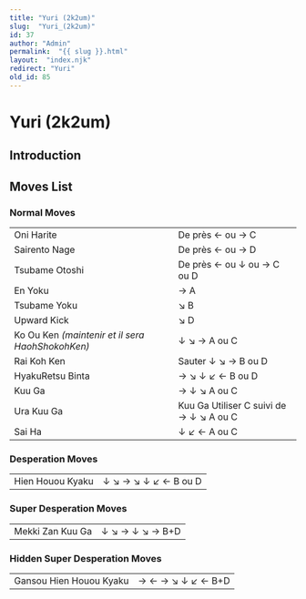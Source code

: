 ```yaml
---
title: "Yuri (2k2um)"
slug:  "Yuri_(2k2um)"
id: 37
author: "Admin"
permalink:  "{{ slug }}.html"
layout:  "index.njk"
redirect: "Yuri"
old_id: 85
---
```


# Yuri (2k2um)

## Introduction

## Moves List

### Normal Moves

|                                                  |                                         |
|--------------------------------------------------|-----------------------------------------|
| Oni Harite                                       | De près ← ou → C                        |
| Sairento Nage                                    | De près ← ou → D                        |
| Tsubame Otoshi                                   | De près ← ou ↓ ou → C ou D              |
| En Yoku                                          | → A                                     |
| Tsubame Yoku                                     | ↘ B                                     |
| Upward Kick                                      | ↘ D                                     |
| Ko Ou Ken *(maintenir et il sera HaohShokohKen)* | ↓ ↘ → A ou C                            |
| Rai Koh Ken                                      | Sauter ↓ ↘ → B ou D                     |
| HyakuRetsu Binta                                 | → ↘ ↓ ↙ ← B ou D                        |
| Kuu Ga                                           | → ↓ ↘ A ou C                            |
| Ura Kuu Ga                                       | Kuu Ga Utiliser C suivi de → ↓ ↘ A ou C |
| Sai Ha                                           | ↓ ↙ ← A ou C                            |

### Desperation Moves

|                  |                      |
|------------------|----------------------|
| Hien Houou Kyaku | ↓ ↘ → ↘ ↓ ↙ ← B ou D |

### Super Desperation Moves

|                  |                 |
|------------------|-----------------|
| Mekki Zan Kuu Ga | ↓ ↘ → ↓ ↘ → B+D |

### Hidden Super Desperation Moves

|                         |                   |
|-------------------------|-------------------|
| Gansou Hien Houou Kyaku | → ← → ↘ ↓ ↙ ← B+D |
